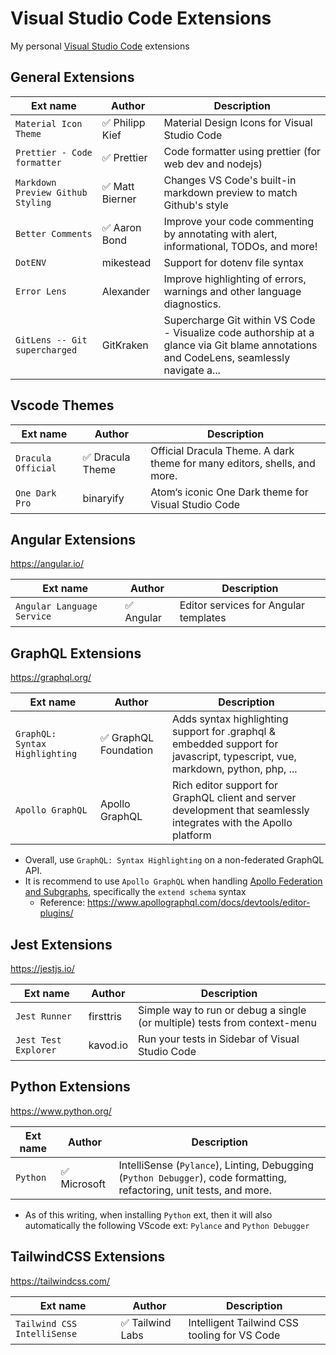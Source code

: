 # Visual Studio Code Extensions

My personal [Visual Studio Code](https://code.visualstudio.com/) extensions

## General Extensions

| Ext name                          | Author          | Description                                                                                                                             |
| --------------------------------- | --------------- | --------------------------------------------------------------------------------------------------------------------------------------- |
| `Material Icon Theme`             | ✅ Philipp Kief | Material Design Icons for Visual Studio Code                                                                                            |
| `Prettier - Code formatter`       | ✅ Prettier     | Code formatter using prettier (for web dev and nodejs)                                                                                  |
| `Markdown Preview Github Styling` | ✅ Matt Bierner | Changes VS Code's built-in markdown preview to match Github's style                                                                     |
| `Better Comments`                 | ✅ Aaron Bond   | Improve your code commenting by annotating with alert, informational, TODOs, and more!                                                  |
| `DotENV`                          | mikestead       | Support for dotenv file syntax                                                                                                          |
| `Error Lens`                      | Alexander       | Improve highlighting of errors, warnings and other language diagnostics.                                                                |
| `GitLens -- Git supercharged`     | GitKraken       | Supercharge Git within VS Code - Visualize code authorship at a glance via Git blame annotations and CodeLens, seamlessly navigate a... |

## Vscode Themes

| Ext name           | Author           | Description                                                              |
| ------------------ | ---------------- | ------------------------------------------------------------------------ |
| `Dracula Official` | ✅ Dracula Theme | Official Dracula Theme. A dark theme for many editors, shells, and more. |
| `One Dark Pro`     | binaryify        | Atom‘s iconic One Dark theme for Visual Studio Code                      |

## Angular Extensions

https://angular.io/

| Ext name                   | Author     | Description                           |
| -------------------------- | ---------- | ------------------------------------- |
| `Angular Language Service` | ✅ Angular | Editor services for Angular templates |

## GraphQL Extensions

https://graphql.org/

| Ext name                       | Author                | Description                                                                                                                  |
| ------------------------------ | --------------------- | ---------------------------------------------------------------------------------------------------------------------------- |
| `GraphQL: Syntax Highlighting` | ✅ GraphQL Foundation | Adds syntax highlighting support for .graphql & embedded support for javascript, typescript, vue, markdown, python, php, ... |
| `Apollo GraphQL`               | Apollo GraphQL        | Rich editor support for GraphQL client and server development that seamlessly integrates with the Apollo platform            |

- Overall, use `GraphQL: Syntax Highlighting` on a non-federated GraphQL API.
- It is recommend to use `Apollo GraphQL` when handling [Apollo Federation and Subgraphs](https://www.apollographql.com/docs/apollo-server/using-federation/apollo-subgraph-setup/), specifically the `extend schema` syntax
  - Reference: https://www.apollographql.com/docs/devtools/editor-plugins/

## Jest Extensions

https://jestjs.io/

| Ext name             | Author    | Description                                                               |
| -------------------- | --------- | ------------------------------------------------------------------------- |
| `Jest Runner`        | firsttris | Simple way to run or debug a single (or multiple) tests from context-menu |
| `Jest Test Explorer` | kavod.io  | Run your tests in Sidebar of Visual Studio Code                           |

## Python Extensions

https://www.python.org/

| Ext name | Author       | Description                                                                                                           |
| -------- | ------------ | --------------------------------------------------------------------------------------------------------------------- |
| `Python` | ✅ Microsoft | IntelliSense (`Pylance`), Linting, Debugging (`Python Debugger`), code formatting, refactoring, unit tests, and more. |

- As of this writing, when installing `Python` ext, then it will also automatically the following VScode ext: `Pylance` and `Python Debugger`

## TailwindCSS Extensions

https://tailwindcss.com/

| Ext name                    | Author           | Description                                  |
| --------------------------- | ---------------- | -------------------------------------------- |
| `Tailwind CSS IntelliSense` | ✅ Tailwind Labs | Intelligent Tailwind CSS tooling for VS Code |
